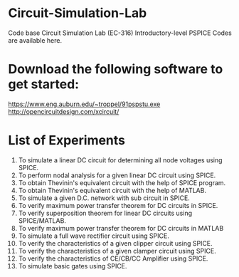 # Circuit-Simulation-Lab
Code base Circuit Simulation Lab (EC-316) 
Introductory-level PSPICE Codes are available here.

# Download the following software to get started: 
https://www.eng.auburn.edu/~troppel/91pspstu.exe
http://opencircuitdesign.com/xcircuit/

# List of Experiments
1. To simulate a linear DC circuit for determining all node voltages using SPICE.
2. To perform nodal analysis for a given linear DC circuit using SPICE.
3. To obtain Thevinin's equivalent circuit with the help of SPICE program.
4. To obtain Thevinin's equivalent circuit with the help of MATLAB.
5. To simulate a given D.C. network with sub circuit in SPICE.
6. To verify maximum power transfer theorem for DC circuits in SPICE.
7. To verify superposition theorem for linear DC circuits using SPICE/MATLAB.
8. To verify maximum power transfer theorem for DC circuits in MATLAB
9. To simulate a full wave rectifier circuit using SPICE.
10. To verify the characteristics of a given clipper circuit using SPICE.
11. To verify the characteristics of a given clamper circuit using SPICE.
12. To verify the characteristics of CE/CB/CC Amplifier using SPICE.
13. To simulate basic gates using SPICE.
